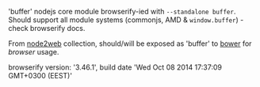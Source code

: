 'buffer' nodejs core module browserify-ied with `--standalone buffer`. Should support all module systems (commonjs, AMD & `window.buffer`) - check browserify docs.

From [node2web](http://github.com/anodynos/node2web) collection,
should/will be exposed as 'buffer' to [bower](http://bower.io) for *browser* usage.

browserify version: '3.46.1', build date 'Wed Oct 08 2014 17:37:09 GMT+0300 (EEST)'